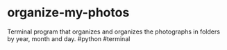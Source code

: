 # organize-my-photos
Terminal program that organizes and organizes the photographs in folders by year, month and day. #python #terminal
